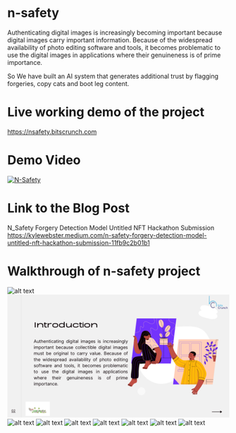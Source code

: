 # n-safety
Authenticating digital images is increasingly becoming important because digital images carry important information. Because of the widespread availability of photo editing software and tools, it becomes problematic to use the digital images in applications where their genuineness is of prime importance. 

So We have built an AI system that generates additional trust by flagging forgeries, copy cats and boot leg content.

# Live working demo of the project
https://nsafety.bitscrunch.com

# Demo Video 
[![N-Safety](https://github.com/bitscrunch/n-safety/blob/main/images/thumbnail.jpg)](https://youtu.be/Nny7RcSuJPs)

# Link to the Blog Post
N_Safety Forgery Detection Model Untitled NFT Hackathon Submission
https://kylewebster.medium.com/n-safety-forgery-detection-model-untitled-nft-hackathon-submission-11fb9c2b01b1


# Walkthrough of n-safety project

![alt text](https://github.com/bitscrunch/n-safety/blob/main/images/image1.png?raw=true)
![alt text](https://github.com/bitscrunch/n-safety/blob/main/images/image2.png?raw=true)
![alt text](https://github.com/bitscrunch/n-safety/blob/main/images/image3.png?raw=true)
![alt text](https://github.com/bitscrunch/n-safety/blob/main/images/image4.png?raw=true)
![alt text](https://github.com/bitscrunch/n-safety/blob/main/images/image5.png?raw=true)
![alt text](https://github.com/bitscrunch/n-safety/blob/main/images/image6.png?raw=true)
![alt text](https://github.com/bitscrunch/n-safety/blob/main/images/image7.png?raw=true)
![alt text](https://github.com/bitscrunch/n-safety/blob/main/images/image8.png?raw=true)
![alt text](https://github.com/bitscrunch/n-safety/blob/main/images/image9.png?raw=true)
